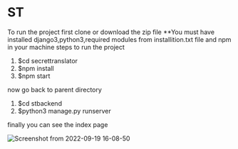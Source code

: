 # ST
To run the project first clone or download the zip file
**You must have installed django3,python3,required modules from installition.txt file and npm in your machine
steps to run the project 
1) $cd secrettranslator
2) $npm install
3) $npm start

now go back to parent directory
1) $cd stbackend
2) $python3 manage.py runserver

finally you can see the index page

![Screenshot from 2022-09-19 16-08-50](https://user-images.githubusercontent.com/66793837/191001193-62122aef-3bcb-41f4-9af5-59d9831ecb22.png)
